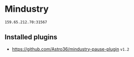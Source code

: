 # Mindustry

`159.65.212.70:31567`

## Installed plugins

* https://github.com/Astro36/mindustry-pause-plugin `v1.2`